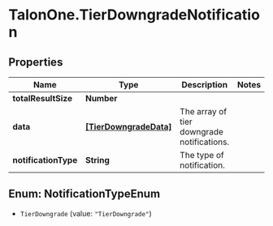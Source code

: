 # TalonOne.TierDowngradeNotification

## Properties

Name | Type | Description | Notes
------------ | ------------- | ------------- | -------------
**totalResultSize** | **Number** |  | 
**data** | [**[TierDowngradeData]**](TierDowngradeData.md) | The array of tier downgrade notifications. | 
**notificationType** | **String** | The type of notification. | 



## Enum: NotificationTypeEnum


* `TierDowngrade` (value: `"TierDowngrade"`)




